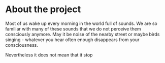# About the project

Most of us wake up every morning in the world full of sounds. 
We are so familiar with many of these sounds that we do not perceive them consciously anymore.
May it be noise of the nearby street or maybe birds singing - whatever you hear often enough disappears from your consciousness.

Nevertheless it does not mean that it stop
